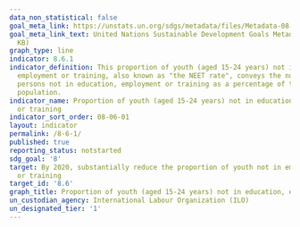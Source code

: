 ```yaml
---
data_non_statistical: false
goal_meta_link: https://unstats.un.org/sdgs/metadata/files/Metadata-08-06-01.pdf
goal_meta_link_text: United Nations Sustainable Development Goals Metadata (PDF 382
  KB)
graph_type: line
indicator: 8.6.1
indicator_definition: This proportion of youth (aged 15-24 years) not in education,
  employment or training, also known as "the NEET rate", conveys the number of young
  persons not in education, employment or training as a percentage of the total youth
  population.
indicator_name: Proportion of youth (aged 15-24 years) not in education, employment
  or training
indicator_sort_order: 08-06-01
layout: indicator
permalink: /8-6-1/
published: true
reporting_status: notstarted
sdg_goal: '8'
target: By 2020, substantially reduce the proportion of youth not in employment, education
  or training
target_id: '8.6'
graph_title: Proportion of youth (aged 15-24 years) not in education, employment or training
un_custodian_agency: International Labour Organization (ILO)
un_designated_tier: '1'
---
```


